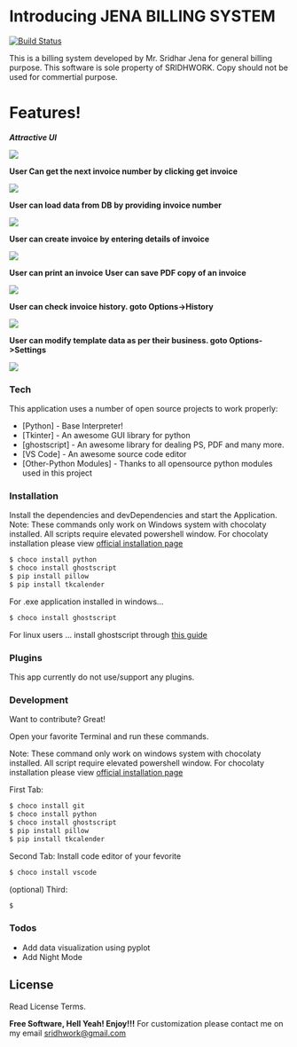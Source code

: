 # Introducing JENA BILLING SYSTEM


[![Build Status](https://travis-ci.org/joemccann/dillinger.svg?branch=master)](https://travis-ci.org/joemccann/dillinger)

This is a billing system developed by Mr. Sridhar Jena for general billing purpose. This software is sole property of SRIDHWORK. Copy should not be used for commertial purpose.


# Features!

***Attractive UI***


<img src="screenshots/mainpage.jpg" />

**User Can get the next invoice number by clicking get invoice**

<img src="screenshots/getinvoice.gif" />


**User can load data from DB by providing invoice number**

<img src="screenshots/loading.gif" />


**User can create invoice by entering details of invoice**
  

<img src="screenshots/creating.gif" />

**User can print an invoice**
**User can save PDF copy of an invoice**
  
<img src="screenshots/printing.gif" />


**User can check invoice history. goto Options->History**
  
<img src="screenshots/history.gif" />

**User can modify template data as per their business. goto Options->Settings**

<img src="screenshots/settings.gif" />

### Tech

This application uses a number of open source projects to work properly:

* [Python] - Base Interpreter!
* [Tkinter] - An awesome GUI library for python
* [ghostscript] - An awesome library for dealing PS, PDF and many more.
* [VS Code] - An awesome source code editor
* [Other-Python Modules] - Thanks to all opensource python modules used in this project


### Installation

Install the dependencies and devDependencies and start the Application.
Note: These commands only work on Windows system with chocolaty installed. All scripts require elevated powershell window.
For chocolaty installation please view [official installation page](https://chocolatey.org/install)
```sh
$ choco install python
$ choco install ghostscript
$ pip install pillow
$ pip install tkcalender
```

For .exe application installed in windows...

```sh
$ choco install ghostscript
```
For linux users ...
 install ghostscript through [this guide](https://www.ghostscript.com/doc/current/Install.htm)

### Plugins

This app currently do not use/support any plugins.


### Development

Want to contribute? Great!

Open your favorite Terminal and run these commands.

Note: These command only work on windows system with chocolaty installed. All script require elevated powershell window.
For chocolaty installation please view [official installation page](https://chocolatey.org/install)

First Tab:
```sh
$ choco install git
$ choco install python
$ choco install ghostscript
$ pip install pillow
$ pip install tkcalender
```

Second Tab:
Install code editor of your fevorite
```sh
$ choco install vscode
```

(optional) Third:
```sh
$ 
```

### Todos

 - Add data visualization using pyplot
 - Add Night Mode

License
----

Read License Terms. 


**Free Software, Hell Yeah! Enjoy!!!**
For customization please contact me on my email sridhwork@gmail.com
